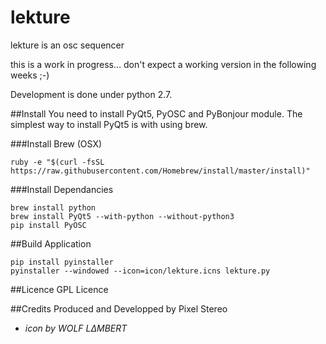 # lekture
lekture is an osc sequencer

this is a work in progress… don't expect a working version in the following weeks ;-)

Development is done under python 2.7.

##Install
You need to install PyQt5, PyOSC and PyBonjour module. The simplest way to install PyQt5 is with using brew.

###Install Brew (OSX)

    ruby -e "$(curl -fsSL https://raw.githubusercontent.com/Homebrew/install/master/install)"

###Install Dependancies

    brew install python
    brew install PyQt5 --with-python --without-python3
    pip install PyOSC

##Build Application

    pip install pyinstaller
    pyinstaller --windowed --icon=icon/lekture.icns lekture.py

##Licence
GPL Licence

##Credits
Produced and Developped by Pixel Stereo
* *icon by WOLF LΔMBERT*

